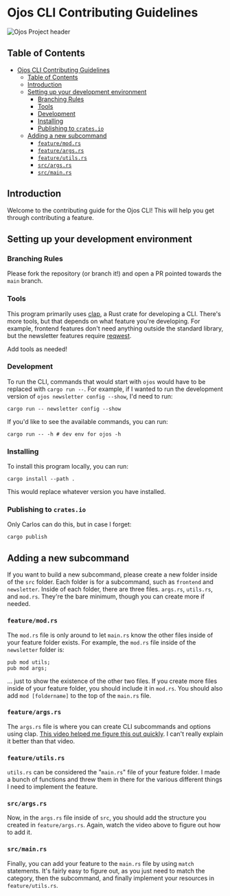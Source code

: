 # Ojos CLI Contributing Guidelines

![Ojos Project header](https://ojosproject.org/images/header.png)

## Table of Contents

- [Ojos CLI Contributing Guidelines](#ojos-cli-contributing-guidelines)
  - [Table of Contents](#table-of-contents)
  - [Introduction](#introduction)
  - [Setting up your development environment](#setting-up-your-development-environment)
    - [Branching Rules](#branching-rules)
    - [Tools](#tools)
    - [Development](#development)
    - [Installing](#installing)
    - [Publishing to `crates.io`](#publishing-to-cratesio)
  - [Adding a new subcommand](#adding-a-new-subcommand)
    - [`feature/mod.rs`](#featuremodrs)
    - [`feature/args.rs`](#featureargsrs)
    - [`feature/utils.rs`](#featureutilsrs)
    - [`src/args.rs`](#srcargsrs)
    - [`src/main.rs`](#srcmainrs)

## Introduction

Welcome to the contributing guide for the Ojos CLI! This will help you get
through contributing a feature.

## Setting up your development environment

### Branching Rules

Please fork the repository (or branch it!) and open a PR pointed towards the
`main` branch.

### Tools

This program primarily uses [clap](https://docs.rs/clap/latest/clap/), a Rust
crate for developing a CLI. There's more tools, but that depends on what
feature you're developing. For example, frontend features don't need anything
outside the standard library, but the newsletter features require
[reqwest](https://docs.rs/reqwest/latest/reqwest/).

Add tools as needed!

### Development

To run the CLI, commands that would start with `ojos` would have to be replaced
with `cargo run --`. For example, if I wanted to run the development version of
`ojos newsletter config --show`, I'd need to run:

```shell
cargo run -- newsletter config --show
```

If you'd like to see the available commands, you can run:

```shell
cargo run -- -h # dev env for ojos -h
```

### Installing

To install this program locally, you can run:

```shell
cargo install --path .
```

This would replace whatever version you have installed.

### Publishing to `crates.io`

Only Carlos can do this, but in case I forget:

```shell
cargo publish
```

## Adding a new subcommand

If you want to build a new subcommand, please create a new folder inside of the
`src` folder. Each folder is for a subcommand, such as `frontend` and
`newsletter`. Inside of each folder, there are three files. `args.rs`,
`utils.rs`, and `mod.rs`. They're the bare minimum, though you can create more
if needed.

### `feature/mod.rs`

The `mod.rs` file is only around to let `main.rs` know the other files inside of
your feature folder exists. For example, the `mod.rs` file inside of the
`newsletter` folder is:

```shell
pub mod utils;
pub mod args;
```

... just to show the existence of the other two files. If you create more files
inside of your feature folder, you should include it in `mod.rs`. You should
also add `mod [foldername]` to the top of the `main.rs` file.

### `feature/args.rs`

The `args.rs` file is where you can create CLI subcommands and options using
clap.
[This video helped me figure this out quickly](https://www.youtube.com/watch?v=fD9ptABVQbI).
I can't really explain it better than that video.

### `feature/utils.rs`

`utils.rs` can be considered the "`main.rs`" file of your feature folder. I
made a bunch of functions and threw them in there for the various different
things I need to implement the feature.

### `src/args.rs`

Now, in the `args.rs` file inside of `src`, you should add the structure you
created in `feature/args.rs`. Again, watch the video above to figure out how to
add it.

### `src/main.rs`

Finally, you can add your feature to the `main.rs` file by using `match`
statements. It's fairly easy to figure out, as you just need to match the
category, then the subcommand, and finally implement your resources in
`feature/utils.rs`.
